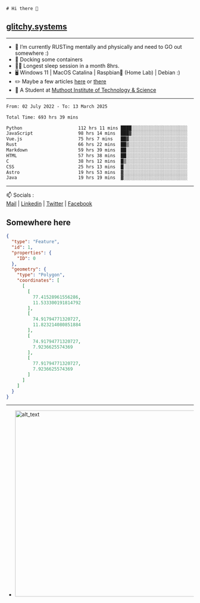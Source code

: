 ```
# Hi there 👋
```
## [glitchy.systems](https://glitchy.systems)
---

- 🌱 I’m currently RUSTing mentally and physically and need to GO out somewhere :)
- 🐋 Docking some containers
- 😶‍🌫️ Longest sleep session in a month 8hrs.
- 🖥️ Windows 11 | MacOS Catalina | Raspbian🥧 (Home Lab) | Debian :)
- ✏️ Maybe a few articles [here](https://medium.com/@advaithnarayanan8) or [there](https://medium.com/@advaithnarayanan8)
- 📑 A Student at [Muthoot Institute of Technology & Science](https://mgmits.ac.in/)



---

<!--START_SECTION:waka-->

```txt
From: 02 July 2022 - To: 13 March 2025

Total Time: 693 hrs 39 mins

Python                     112 hrs 11 mins ████░░░░░░░░░░░░░░░░░░░░░   16.17 %
JavaScript                 98 hrs 14 mins  ███▓░░░░░░░░░░░░░░░░░░░░░   14.16 %
Vue.js                     75 hrs 7 mins   ██▓░░░░░░░░░░░░░░░░░░░░░░   10.83 %
Rust                       66 hrs 22 mins  ██▒░░░░░░░░░░░░░░░░░░░░░░   09.57 %
Markdown                   59 hrs 39 mins  ██░░░░░░░░░░░░░░░░░░░░░░░   08.60 %
HTML                       57 hrs 38 mins  ██░░░░░░░░░░░░░░░░░░░░░░░   08.31 %
C                          38 hrs 12 mins  █▒░░░░░░░░░░░░░░░░░░░░░░░   05.51 %
CSS                        25 hrs 13 mins  █░░░░░░░░░░░░░░░░░░░░░░░░   03.64 %
Astro                      19 hrs 53 mins  ▓░░░░░░░░░░░░░░░░░░░░░░░░   02.87 %
Java                       19 hrs 19 mins  ▓░░░░░░░░░░░░░░░░░░░░░░░░   02.79 %
```

<!--END_SECTION:waka-->

---

📫 Socials :<br>
[Mail](mailto:advaith@glitchy.systems) | [Linkedin](https://www.linkedin.com/in/advaith-narayanan-a72152214/) | [Twitter](https://twitter.com/advaithnarayan) | [Facebook](https://screenmessage.com/qinq)

## Somewhere here

```geojson
{
  "type": "Feature",
  "id": 1,
  "properties": {
    "ID": 0
  },
  "geometry": {
    "type": "Polygon",
    "coordinates": [
      [
        [
          77.41528961556286,
          11.533300191814792
        ],
        [
          74.91794771320727,
          11.823214080851884
        ],
        [
          74.91794771320727,
          7.9236625574369
        ],
        [
          77.91794771320727,
          7.9236625574369
        ]
      ]
    ]
  }
}
```


--- 
- [<img alt="alt_text" width="500px" src="https://valid.x86.fr/cache/banner/xv24bv-6.png" />](https://valid.x86.fr/xv24bv)


